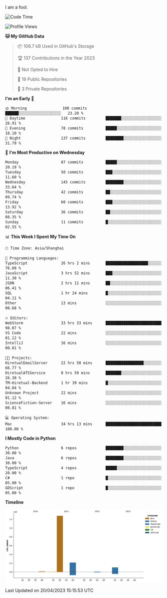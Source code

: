 I am a fool.

<!--START_SECTION:waka-->
![Code Time](http://img.shields.io/badge/Code%20Time-336%20hrs%2031%20mins-blue)

![Profile Views](http://img.shields.io/badge/Profile%20Views-6-blue)

**🐱 My GitHub Data** 

> 📦 106.7 kB Used in GitHub's Storage 
 > 
> 🏆 137 Contributions in the Year 2023
 > 
> 🚫 Not Opted to Hire
 > 
> 📜 19 Public Repositories 
 > 
> 🔑 3 Private Repositories 
 > 
**I'm an Early 🐤** 

```text
🌞 Morning                100 commits         ██████░░░░░░░░░░░░░░░░░░░   23.20 % 
🌆 Daytime                116 commits         ███████░░░░░░░░░░░░░░░░░░   26.91 % 
🌃 Evening                78 commits          █████░░░░░░░░░░░░░░░░░░░░   18.10 % 
🌙 Night                  137 commits         ████████░░░░░░░░░░░░░░░░░   31.79 % 
```
📅 **I'm Most Productive on Wednesday** 

```text
Monday                   87 commits          █████░░░░░░░░░░░░░░░░░░░░   20.19 % 
Tuesday                  50 commits          ███░░░░░░░░░░░░░░░░░░░░░░   11.60 % 
Wednesday                145 commits         ████████░░░░░░░░░░░░░░░░░   33.64 % 
Thursday                 42 commits          ██░░░░░░░░░░░░░░░░░░░░░░░   09.74 % 
Friday                   60 commits          ███░░░░░░░░░░░░░░░░░░░░░░   13.92 % 
Saturday                 36 commits          ██░░░░░░░░░░░░░░░░░░░░░░░   08.35 % 
Sunday                   11 commits          █░░░░░░░░░░░░░░░░░░░░░░░░   02.55 % 
```


📊 **This Week I Spent My Time On** 

```text
🕑︎ Time Zone: Asia/Shanghai

💬 Programming Languages: 
TypeScript               26 hrs 2 mins       ███████████████████░░░░░░   76.09 % 
JavaScript               3 hrs 52 mins       ███░░░░░░░░░░░░░░░░░░░░░░   11.30 % 
JSON                     2 hrs 11 mins       ██░░░░░░░░░░░░░░░░░░░░░░░   06.41 % 
SQL                      1 hr 24 mins        █░░░░░░░░░░░░░░░░░░░░░░░░   04.11 % 
Other                    13 mins             ░░░░░░░░░░░░░░░░░░░░░░░░░   00.68 % 

🔥 Editors: 
WebStorm                 33 hrs 33 mins      █████████████████████████   98.07 % 
VS Code                  22 mins             ░░░░░░░░░░░░░░░░░░░░░░░░░   01.12 % 
IntelliJ                 16 mins             ░░░░░░░░░░░░░░░░░░░░░░░░░   00.81 % 

🐱‍💻 Projects: 
HiretualEmailServer      22 hrs 50 mins      █████████████████░░░░░░░░   66.77 % 
HiretualATSService       8 hrs 59 mins       ███████░░░░░░░░░░░░░░░░░░   26.30 % 
TM-Hiretual-Backend      1 hr 39 mins        █░░░░░░░░░░░░░░░░░░░░░░░░   04.84 % 
Unknown Project          22 mins             ░░░░░░░░░░░░░░░░░░░░░░░░░   01.12 % 
ScienceFiction-Server    16 mins             ░░░░░░░░░░░░░░░░░░░░░░░░░   00.81 % 

💻 Operating System: 
Mac                      34 hrs 13 mins      █████████████████████████   100.00 % 
```

**I Mostly Code in Python** 

```text
Python                   6 repos             ████████░░░░░░░░░░░░░░░░░   30.00 % 
Java                     6 repos             ████████░░░░░░░░░░░░░░░░░   30.00 % 
TypeScript               4 repos             █████░░░░░░░░░░░░░░░░░░░░   20.00 % 
C#                       1 repo              █░░░░░░░░░░░░░░░░░░░░░░░░   05.00 % 
GDScript                 1 repo              █░░░░░░░░░░░░░░░░░░░░░░░░   05.00 % 
```



**Timeline**

![Lines of Code chart](https://raw.githubusercontent.com/VeejaLiu/VeejaLiu/master/assets/bar_graph.png)


 Last Updated on 20/04/2023 15:15:53 UTC
<!--END_SECTION:waka-->
